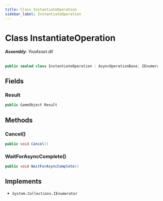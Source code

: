```yaml
---
title: Class InstantiateOperation
sidebar_label: InstantiateOperation
---
```

# Class InstantiateOperation


###### **Assembly**: YooAsset.dll

```csharp title="Declaration"
public sealed class InstantiateOperation : AsyncOperationBase, IEnumerator
```
## Fields
### Result


```csharp title="Declaration"
public GameObject Result
```
## Methods
### Cancel()


```csharp title="Declaration"
public void Cancel()
```
### WaitForAsyncComplete()


```csharp title="Declaration"
public void WaitForAsyncComplete()
```

## Implements

* `System.Collections.IEnumerator`
